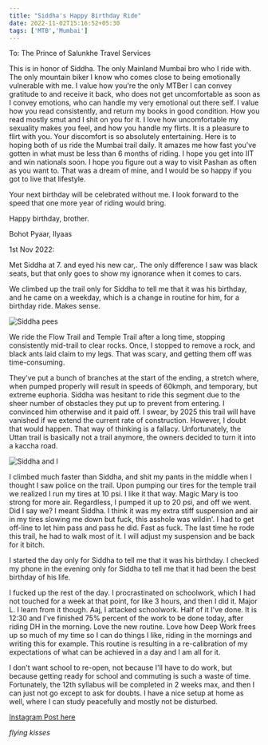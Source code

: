 ```yaml
---
title: "Siddha's Happy Birthday Ride"
date: 2022-11-02T15:16:52+05:30
tags: ['MTB','Mumbai']
---
```

To: The Prince of Salunkhe Travel Services

This is in honor of Siddha. The only Mainland Mumbai bro who I ride with. The only mountain biker I know who comes close to being emotionally vulnerable with me. I value how you're the only MTBer I can convey gratitude to and receive it back, who does not get uncomfortable as soon as I convey emotions, who can handle my very emotional out there self. I value how you read consistently, and return my books in good condition. How you read mostly smut and I shit on you for it. I love how uncomfortable my sexuality makes you feel, and how you handle my flirts. It is a pleasure to flirt with you. Your discomfort is so absolutely entertaining. Here is to hoping both of us ride the Mumbai trail daily. It amazes me how fast you've gotten in what must be less than 6 months of riding. I hope you get into IIT and win nationals soon. I hope you figure out a way to visit Pashan as often as you want to. That was a dream of mine, and I would be so happy if you got to live that lifestyle.

Your next birthday will be celebrated without me. I look forward to the speed that one more year of riding would bring.

Happy birthday, brother.

Bohot Pyaar,
Ilyaas

1st Nov 2022:

Met Siddha at 7. and eyed his new car,. The only difference I saw was black seats, but that only goes to show my ignorance when it comes to cars.

We climbed up the trail only for Siddha to tell me that it was his birthday, and he came on a weekday, which is a change in routine for him, for a birthday ride. Makes sense.

![Siddha pees](/images/siddhasbirthday/2.avif.png)

We ride the Flow Trail and Temple Trail after a long time, stopping consistently mid-trail to clear rocks. Once, I stopped to remove a rock, and black ants laid claim to my legs. That was scary, and getting them off was time-consuming.

They've put a bunch of branches at the start of the ending, a stretch where, when pumped properly will result in speeds of 60kmph, and temporary, but extreme euphoria. Siddha was hesitant to ride this segment due to the sheer number of obstacles they put up to prevent from entering. I convinced him otherwise and it paid off. I swear, by 2025 this trail will have vanished if we extend the current rate of construction. However, I doubt that would happen. That way of thinking is a fallacy. Unfortunately, the Uttan trail is basically not a trail anymore, the owners decided to turn it into a kaccha road.

![Siddha and I](/images/siddhasbirthday/1.avif.png)

I climbed much faster than Siddha, and shit my pants in the middle when I thought I saw police on the trail. Upon pumping our tires for the temple trail we realized I run my tires at 10 psi. I like it that way. Magic Mary is too strong for more air. Regardless, I pumped it up to 20 psi, and off we went. Did I say we? I meant Siddha. I think it was my extra stiff suspension and air in my tires slowing me down but fuck, this asshole was wildin'. I had to get off-line to let him pass and pass he did. Fast as fuck. The last time he rode this trail, he had to walk most of it. I will adjust my suspension and be back for it bitch.

I started the day only for Siddha to tell me that it was his birthday. I checked my phone in the evening only for Siddha to tell me that it had been the best birthday of his life.

I fucked up the rest of the day. I procrastinated on schoolwork, which I had not touched for a week at that point, for like 3 hours, and then I did it. Major L. I learn from it though. Aaj, I attacked schoolwork. Half of it I've done. It is 12:30 and I've finished 75% percent of the work to be done today, after riding DH in the morning. Love the new routine. Love how Deep Work frees up so much of my time so I can do things I like, riding in the mornings and writing this for example. This routine is resulting in a re-calibration of my expectations of what can be achieved in a day and I am all for it.

I don't want school to re-open, not because I'll have to do work, but because getting ready for school and commuting is such a waste of time. Fortunately, the 12th syllabus will be completed in 2 weeks max, and then I can just not go except to ask for doubts. I have a nice setup at home as well, where I can study peacefully and mostly not be disturbed.

[Instagram Post here](https://www.instagram.com/p/Ckc38MGtmcl/)

*flying kisses*
